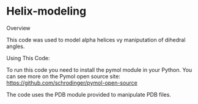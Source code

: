 # Helix-modeling

Overview

This code was used to model alpha helices vy maniputation of dihedral angles.


Using This Code:

To run this code you need to install the pymol module in your Python. You can see more on the Pymol open source site: https://github.com/schrodinger/pymol-open-source

The code uses the PDB module provided to manipulate PDB files.

